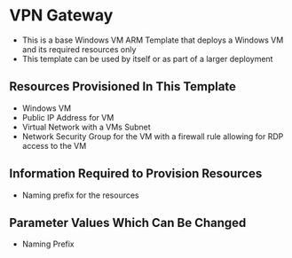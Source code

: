 # VPN Gateway

* This is a base Windows VM ARM Template that deploys a Windows VM and its required resources only
* This template can be used by itself or as part of a larger deployment

## Resources Provisioned In This Template

* Windows VM
* Public IP Address for VM
* Virtual Network with a VMs Subnet
* Network Security Group for the VM with a firewall rule allowing for RDP access to the VM

## Information Required to Provision Resources

* Naming prefix for the resources

## Parameter Values Which Can Be Changed

* Naming Prefix
